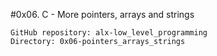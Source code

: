#0x06. C - More pointers, arrays and strings


    GitHub repository: alx-low_level_programming
    Directory: 0x06-pointers_arrays_strings

